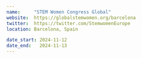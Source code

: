 ```yaml
---
name:     "STEM Women Congress Global"
website:  https://globalstemwomen.org/barcelona
twitter:  https://twitter.com/StemwomenEurope
location: Barcelona, Spain

date_start: 2024-11-12
date_end:   2024-11-13
---
```

